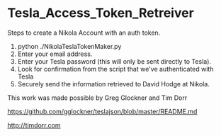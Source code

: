 # Tesla_Access_Token_Retreiver

Steps to create a Nikola Account with an auth token.

1. python ./NikolaTeslaTokenMaker.py
2. Enter your email address.
3. Enter your Tesla password (this will only be sent directly to Tesla).
4. Look for confirmation from the script that we've authenticated with Tesla
5. Securely send the information retrieved to David Hodge at Nikola.


This work was made possible by Greg Glockner and Tim Dorr

https://github.com/gglockner/teslajson/blob/master/README.md

http://timdorr.com
